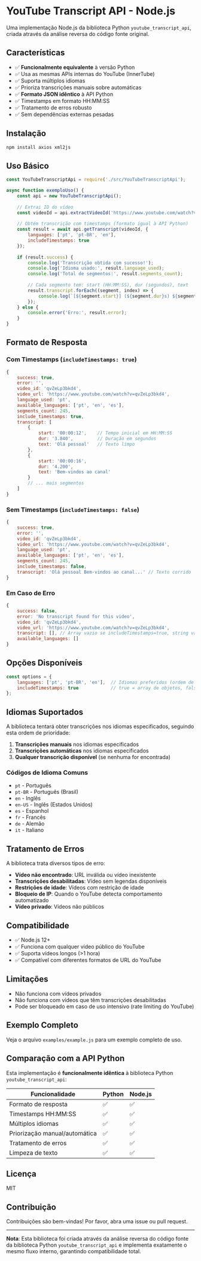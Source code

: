 # YouTube Transcript API - Node.js

Uma implementação Node.js da biblioteca Python `youtube_transcript_api`, criada através da análise reversa do código fonte original.

## Características

- ✅ **Funcionalmente equivalente** à versão Python
- ✅ Usa as mesmas APIs internas do YouTube (InnerTube)
- ✅ Suporta múltiplos idiomas
- ✅ Prioriza transcrições manuais sobre automáticas
- ✅ **Formato JSON idêntico** à API Python
- ✅ Timestamps em formato HH:MM:SS
- ✅ Tratamento de erros robusto
- ✅ Sem dependências externas pesadas

## Instalação

```bash
npm install axios xml2js
```

## Uso Básico

```javascript
const YouTubeTranscriptApi = require('./src/YouTubeTranscriptApi');

async function exemploUso() {
    const api = new YouTubeTranscriptApi();
    
    // Extrai ID do vídeo
    const videoId = api.extractVideoId('https://www.youtube.com/watch?v=VIDEO_ID');
    
    // Obtém transcrição com timestamps (formato igual à API Python)
    const result = await api.getTranscript(videoId, {
        languages: ['pt', 'pt-BR', 'en'],
        includeTimestamps: true
    });
    
    if (result.success) {
        console.log('Transcrição obtida com sucesso!');
        console.log('Idioma usado:', result.language_used);
        console.log('Total de segmentos:', result.segments_count);
        
        // Cada segmento tem: start (HH:MM:SS), dur (segundos), text
        result.transcript.forEach((segment, index) => {
            console.log(`[${segment.start}] (${segment.dur}s) ${segment.text}`);
        });
    } else {
        console.error('Erro:', result.error);
    }
}
```

## Formato de Resposta

### Com Timestamps (`includeTimestamps: true`)

```javascript
{
    success: true,
    error: '',
    video_id: 'qvZeLp3bkd4',
    video_url: 'https://www.youtube.com/watch?v=qvZeLp3bkd4',
    language_used: 'pt',
    available_languages: ['pt', 'en', 'es'],
    segments_count: 245,
    include_timestamps: true,
    transcript: [
        {
            start: '00:00:12',    // Tempo inicial em HH:MM:SS
            dur: '3.840',         // Duração em segundos
            text: 'Olá pessoal'   // Texto limpo
        },
        {
            start: '00:00:16',
            dur: '4.200',
            text: 'Bem-vindos ao canal'
        }
        // ... mais segmentos
    ]
}
```

### Sem Timestamps (`includeTimestamps: false`)

```javascript
{
    success: true,
    error: '',
    video_id: 'qvZeLp3bkd4',
    video_url: 'https://www.youtube.com/watch?v=qvZeLp3bkd4',
    language_used: 'pt',
    available_languages: ['pt', 'en', 'es'],
    segments_count: 245,
    include_timestamps: false,
    transcript: 'Olá pessoal Bem-vindos ao canal...' // Texto corrido
}
```

### Em Caso de Erro

```javascript
{
    success: false,
    error: 'No transcript found for this video',
    video_id: 'qvZeLp3bkd4',
    video_url: 'https://www.youtube.com/watch?v=qvZeLp3bkd4',
    transcript: [], // Array vazio se includeTimestamps=true, string vazia se false
    available_languages: []
}
```

## Opções Disponíveis

```javascript
const options = {
    languages: ['pt', 'pt-BR', 'en'],  // Idiomas preferidos (ordem de prioridade)
    includeTimestamps: true            // true = array de objetos, false = texto corrido
};
```

## Idiomas Suportados

A biblioteca tentará obter transcrições nos idiomas especificados, seguindo esta ordem de prioridade:

1. **Transcrições manuais** nos idiomas especificados
2. **Transcrições automáticas** nos idiomas especificados
3. **Qualquer transcrição disponível** (se nenhuma for encontrada)

### Códigos de Idioma Comuns

- `pt` - Português
- `pt-BR` - Português (Brasil)
- `en` - Inglês
- `en-US` - Inglês (Estados Unidos)
- `es` - Espanhol
- `fr` - Francês
- `de` - Alemão
- `it` - Italiano

## Tratamento de Erros

A biblioteca trata diversos tipos de erro:

- **Vídeo não encontrado**: URL inválida ou vídeo inexistente
- **Transcrições desabilitadas**: Vídeo sem legendas disponíveis
- **Restrições de idade**: Vídeos com restrição de idade
- **Bloqueio de IP**: Quando o YouTube detecta comportamento automatizado
- **Vídeo privado**: Vídeos não públicos

## Compatibilidade

- ✅ Node.js 12+
- ✅ Funciona com qualquer vídeo público do YouTube
- ✅ Suporta vídeos longos (>1 hora)
- ✅ Compatível com diferentes formatos de URL do YouTube

## Limitações

- Não funciona com vídeos privados
- Não funciona com vídeos que têm transcrições desabilitadas
- Pode ser bloqueado em caso de uso intensivo (rate limiting do YouTube)

## Exemplo Completo

Veja o arquivo `examples/example.js` para um exemplo completo de uso.

## Comparação com a API Python

Esta implementação é **funcionalmente idêntica** à biblioteca Python `youtube_transcript_api`:

| Funcionalidade | Python | Node.js |
|---|---|---|
| Formato de resposta | ✅ | ✅ |
| Timestamps HH:MM:SS | ✅ | ✅ |
| Múltiplos idiomas | ✅ | ✅ |
| Priorização manual/automática | ✅ | ✅ |
| Tratamento de erros | ✅ | ✅ |
| Limpeza de texto | ✅ | ✅ |

## Licença

MIT

## Contribuição

Contribuições são bem-vindas! Por favor, abra uma issue ou pull request.

---

**Nota**: Esta biblioteca foi criada através da análise reversa do código fonte da biblioteca Python `youtube_transcript_api` e implementa exatamente o mesmo fluxo interno, garantindo compatibilidade total. 